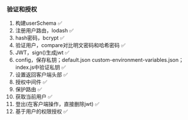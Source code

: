### 验证和授权
1. 构建userSchema ✅
2. 注册用户路由，lodash ✅
3. hash密码，bcrypt ✅
4. 验证用户，compare对比明文密码和哈希密码 ✅
5. JWT，sign()生成jwt ✅
6. config，保存私钥；default.json custom-environment-variables.json；index.js中验证私钥 ✅
7. 设置返回客户端头部 ✅
8. 授权中间件 ✅
9. 保护路由 ✅
10. 获取当前用户 ✅
11. 登出(在客户端操作，直接删除jwt) ✅
12. 基于用户的权限授权 ✅
